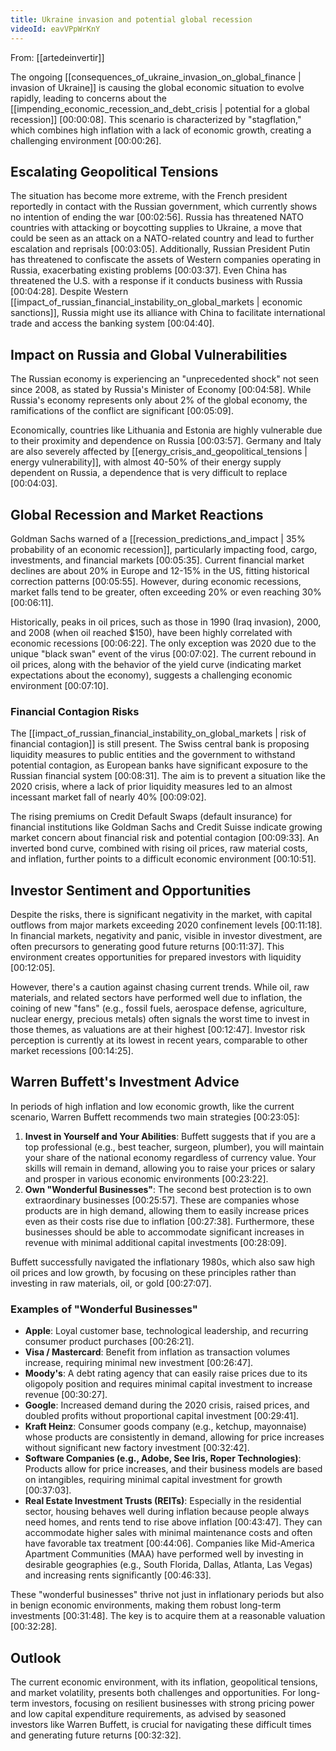 ```yaml
---
title: Ukraine invasion and potential global recession
videoId: eavVPpWrKnY
---
```


From: [[artedeinvertir]] <br/> 

The ongoing [[consequences_of_ukraine_invasion_on_global_finance | invasion of Ukraine]] is causing the global economic situation to evolve rapidly, leading to concerns about the [[impending_economic_recession_and_debt_crisis | potential for a global recession]] <a class="yt-timestamp" data-t="00:00:08">[00:00:08]</a>. This scenario is characterized by "stagflation," which combines high inflation with a lack of economic growth, creating a challenging environment <a class="yt-timestamp" data-t="00:00:26">[00:00:26]</a>.

## Escalating Geopolitical Tensions

The situation has become more extreme, with the French president reportedly in contact with the Russian government, which currently shows no intention of ending the war <a class="yt-timestamp" data-t="00:02:56">[00:02:56]</a>. Russia has threatened NATO countries with attacking or boycotting supplies to Ukraine, a move that could be seen as an attack on a NATO-related country and lead to further escalation and reprisals <a class="yt-timestamp" data-t="00:03:05">[00:03:05]</a>. Additionally, Russian President Putin has threatened to confiscate the assets of Western companies operating in Russia, exacerbating existing problems <a class="yt-timestamp" data-t="00:03:37">[00:03:37]</a>. Even China has threatened the U.S. with a response if it conducts business with Russia <a class="yt-timestamp" data-t="00:04:28">[00:04:28]</a>. Despite Western [[impact_of_russian_financial_instability_on_global_markets | economic sanctions]], Russia might use its alliance with China to facilitate international trade and access the banking system <a class="yt-timestamp" data-t="00:04:40">[00:04:40]</a>.

## Impact on Russia and Global Vulnerabilities

The Russian economy is experiencing an "unprecedented shock" not seen since 2008, as stated by Russia's Minister of Economy <a class="yt-timestamp" data-t="00:04:58">[00:04:58]</a>. While Russia's economy represents only about 2% of the global economy, the ramifications of the conflict are significant <a class="yt-timestamp" data-t="00:05:09">[00:05:09]</a>.

Economically, countries like Lithuania and Estonia are highly vulnerable due to their proximity and dependence on Russia <a class="yt-timestamp" data-t="00:03:57">[00:03:57]</a>. Germany and Italy are also severely affected by [[energy_crisis_and_geopolitical_tensions | energy vulnerability]], with almost 40-50% of their energy supply dependent on Russia, a dependence that is very difficult to replace <a class="yt-timestamp" data-t="00:04:03">[00:04:03]</a>.

## Global Recession and Market Reactions

Goldman Sachs warned of a [[recession_predictions_and_impact | 35% probability of an economic recession]], particularly impacting food, cargo, investments, and financial markets <a class="yt-timestamp" data-t="00:05:35">[00:05:35]</a>. Current financial market declines are about 20% in Europe and 12-15% in the US, fitting historical correction patterns <a class="yt-timestamp" data-t="00:05:55">[00:05:55]</a>. However, during economic recessions, market falls tend to be greater, often exceeding 20% or even reaching 30% <a class="yt-timestamp" data-t="00:06:11">[00:06:11]</a>.

Historically, peaks in oil prices, such as those in 1990 (Iraq invasion), 2000, and 2008 (when oil reached $150), have been highly correlated with economic recessions <a class="yt-timestamp" data-t="00:06:22">[00:06:22]</a>. The only exception was 2020 due to the unique "black swan" event of the virus <a class="yt-timestamp" data-t="00:07:02">[00:07:02]</a>. The current rebound in oil prices, along with the behavior of the yield curve (indicating market expectations about the economy), suggests a challenging economic environment <a class="yt-timestamp" data-t="00:07:10">[00:07:10]</a>.

### Financial Contagion Risks

The [[impact_of_russian_financial_instability_on_global_markets | risk of financial contagion]] is still present. The Swiss central bank is proposing liquidity measures to public entities and the government to withstand potential contagion, as European banks have significant exposure to the Russian financial system <a class="yt-timestamp" data-t="00:08:31">[00:08:31]</a>. The aim is to prevent a situation like the 2020 crisis, where a lack of prior liquidity measures led to an almost incessant market fall of nearly 40% <a class="yt-timestamp" data-t="00:09:02">[00:09:02]</a>.

The rising premiums on Credit Default Swaps (default insurance) for financial institutions like Goldman Sachs and Credit Suisse indicate growing market concern about financial risk and potential contagion <a class="yt-timestamp" data-t="00:09:33">[00:09:33]</a>. An inverted bond curve, combined with rising oil prices, raw material costs, and inflation, further points to a difficult economic environment <a class="yt-timestamp" data-t="00:10:51">[00:10:51]</a>.

## Investor Sentiment and Opportunities

Despite the risks, there is significant negativity in the market, with capital outflows from major markets exceeding 2020 confinement levels <a class="yt-timestamp" data-t="00:11:18">[00:11:18]</a>. In financial markets, negativity and panic, visible in investor divestment, are often precursors to generating good future returns <a class="yt-timestamp" data-t="00:11:37">[00:11:37]</a>. This environment creates opportunities for prepared investors with liquidity <a class="yt-timestamp" data-t="00:12:05">[00:12:05]</a>.

However, there's a caution against chasing current trends. While oil, raw materials, and related sectors have performed well due to inflation, the coining of new "fans" (e.g., fossil fuels, aerospace defense, agriculture, nuclear energy, precious metals) often signals the worst time to invest in those themes, as valuations are at their highest <a class="yt-timestamp" data-t="00:12:47">[00:12:47]</a>. Investor risk perception is currently at its lowest in recent years, comparable to other market recessions <a class="yt-timestamp" data-t="00:14:25">[00:14:25]</a>.

## Warren Buffett's Investment Advice

In periods of high inflation and low economic growth, like the current scenario, Warren Buffett recommends two main strategies <a class="yt-timestamp" data-t="00:23:05">[00:23:05]</a>:

1.  **Invest in Yourself and Your Abilities**: Buffett suggests that if you are a top professional (e.g., best teacher, surgeon, plumber), you will maintain your share of the national economy regardless of currency value. Your skills will remain in demand, allowing you to raise your prices or salary and prosper in various economic environments <a class="yt-timestamp" data-t="00:23:22">[00:23:22]</a>.
2.  **Own "Wonderful Businesses"**: The second best protection is to own extraordinary businesses <a class="yt-timestamp" data-t="00:25:57">[00:25:57]</a>. These are companies whose products are in high demand, allowing them to easily increase prices even as their costs rise due to inflation <a class="yt-timestamp" data-t="00:27:38">[00:27:38]</a>. Furthermore, these businesses should be able to accommodate significant increases in revenue with minimal additional capital investments <a class="yt-timestamp" data-t="00:28:09">[00:28:09]</a>.

Buffett successfully navigated the inflationary 1980s, which also saw high oil prices and low growth, by focusing on these principles rather than investing in raw materials, oil, or gold <a class="yt-timestamp" data-t="00:27:07">[00:27:07]</a>.

### Examples of "Wonderful Businesses"

*   **Apple**: Loyal customer base, technological leadership, and recurring consumer product purchases <a class="yt-timestamp" data-t="00:26:21">[00:26:21]</a>.
*   **Visa / Mastercard**: Benefit from inflation as transaction volumes increase, requiring minimal new investment <a class="yt-timestamp" data-t="00:26:47">[00:26:47]</a>.
*   **Moody's**: A debt rating agency that can easily raise prices due to its oligopoly position and requires minimal capital investment to increase revenue <a class="yt-timestamp" data-t="00:30:27">[00:30:27]</a>.
*   **Google**: Increased demand during the 2020 crisis, raised prices, and doubled profits without proportional capital investment <a class="yt-timestamp" data-t="00:29:41">[00:29:41]</a>.
*   **Kraft Heinz**: Consumer goods company (e.g., ketchup, mayonnaise) whose products are consistently in demand, allowing for price increases without significant new factory investment <a class="yt-timestamp" data-t="00:32:42">[00:32:42]</a>.
*   **Software Companies (e.g., Adobe, See Iris, Roper Technologies)**: Products allow for price increases, and their business models are based on intangibles, requiring minimal capital investment for growth <a class="yt-timestamp" data-t="00:37:03">[00:37:03]</a>.
*   **Real Estate Investment Trusts (REITs)**: Especially in the residential sector, housing behaves well during inflation because people always need homes, and rents tend to rise above inflation <a class="yt-timestamp" data-t="00:43:47">[00:43:47]</a>. They can accommodate higher sales with minimal maintenance costs and often have favorable tax treatment <a class="yt-timestamp" data-t="00:44:06">[00:44:06]</a>. Companies like Mid-America Apartment Communities (MAA) have performed well by investing in desirable geographies (e.g., South Florida, Dallas, Atlanta, Las Vegas) and increasing rents significantly <a class="yt-timestamp" data-t="00:46:33">[00:46:33]</a>.

These "wonderful businesses" thrive not just in inflationary periods but also in benign economic environments, making them robust long-term investments <a class="yt-timestamp" data-t="00:31:48">[00:31:48]</a>. The key is to acquire them at a reasonable valuation <a class="yt-timestamp" data-t="00:32:28">[00:32:28]</a>.

## Outlook

The current economic environment, with its inflation, geopolitical tensions, and market volatility, presents both challenges and opportunities. For long-term investors, focusing on resilient businesses with strong pricing power and low capital expenditure requirements, as advised by seasoned investors like Warren Buffett, is crucial for navigating these difficult times and generating future returns <a class="yt-timestamp" data-t="00:32:32">[00:32:32]</a>.